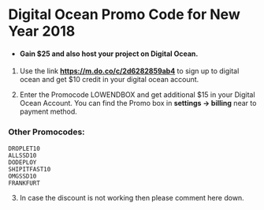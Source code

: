 Digital Ocean Promo Code for New Year 2018
========
* #### Gain $25 and also host your project on Digital Ocean.
1) Use the link __https://m.do.co/c/2d6282859ab4__ to sign up to digital ocean and get $10 credit in your digital ocean account.

2) Enter the Promocode LOWENDBOX and get additional $15 in your Digital Ocean Account. You can find the Promo box in  __settings -> billing__  near to payment method.

### Other Promocodes:
    DROPLET10
    ALLSSD10
    DODEPLOY
    SHIPITFAST10
    OMGSSD10
    FRANKFURT

3) In case the discount is not working then please comment here down.
